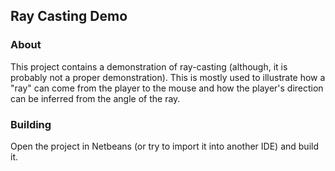 ## Ray Casting Demo ##
### About ###
This project contains a demonstration of ray-casting (although, it is probably not a proper demonstration). This is mostly used to illustrate how a "ray" can come from the player to the mouse and how the player's direction can be inferred from the angle of the ray.

### Building ###
Open the project in Netbeans (or try to import it into another IDE) and build it.

